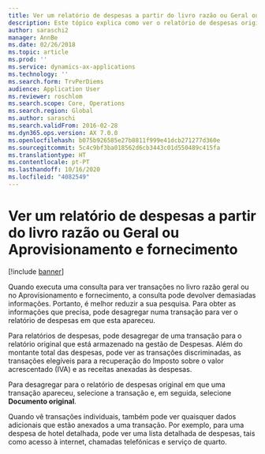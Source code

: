 ```yaml
---
title: Ver um relatório de despesas a partir do livro razão ou Geral ou Aprovisionamento e fornecimento
description: Este tópico explica como ver o relatório de despesas original em que uma transação apareceu.
author: saraschi2
manager: AnnBe
ms.date: 02/26/2018
ms.topic: article
ms.prod: ''
ms.service: dynamics-ax-applications
ms.technology: ''
ms.search.form: TrvPerDiems
audience: Application User
ms.reviewer: roschlom
ms.search.scope: Core, Operations
ms.search.region: Global
ms.author: saraschi
ms.search.validFrom: 2016-02-28
ms.dyn365.ops.version: AX 7.0.0
ms.openlocfilehash: b075b926585e27b8811f999e41dcb271277d360e
ms.sourcegitcommit: 5c4c9bf3ba018562d6cb3443c01d550489c415fa
ms.translationtype: HT
ms.contentlocale: pt-PT
ms.lasthandoff: 10/16/2020
ms.locfileid: "4082549"
---
```

# <a name="view-an-expense-report-from-general-ledger-or-procurement-and-sourcing"></a>Ver um relatório de despesas a partir do livro razão ou Geral ou Aprovisionamento e fornecimento

[!include [banner](../includes/banner.md)]

Quando executa uma consulta para ver transações no livro razão geral ou no Aprovisionamento e fornecimento, a consulta pode devolver demasiadas informações. Portanto, é melhor reduzir a sua pesquisa. Para obter as informações que precisa, pode desagregar numa transação para ver o relatório de despesas em que esta apareceu.

Para relatórios de despesas, pode desagregar de uma transação para o relatório original que está armazenado na gestão de Despesas. Além do montante total das despesas, pode ver as transações discriminadas, as transações elegíveis para a recuperação do Imposto sobre o valor acrescentado (IVA) e as receitas anexadas às despesas.

Para desagregar para o relatório de despesas original em que uma transação apareceu, selecione a transação e, em seguida, selecione **Documento original**.

Quando vê transações individuais, também pode ver quaisquer dados adicionais que estão anexados a uma transação. Por exemplo, para uma despesa de hotel detalhada, pode ver uma lista detalhada de despesas, tais como acesso à internet, chamadas telefónicas e serviço de quarto.
